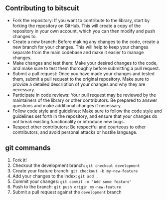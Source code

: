## Contributing to bitscuit

- Fork the repository: If you want to contribute to the library, start by forking the repository on GitHub. This will create a copy of the repository in your own account, which you can then modify and push changes to.
- Create a new branch: Before making any changes to the code, create a new branch for your changes. This will help to keep your changes separate from the main codebase and make it easier to manage changes.
- Make changes and test them: Make your desired changes to the code, and make sure to test them thoroughly before submitting a pull request.
- Submit a pull request: Once you have made your changes and tested them, submit a pull request to the original repository. Make sure to provide a detailed description of your changes and why they are necessary.
- Participate in code reviews: Your pull request may be reviewed by the maintainers of the library or other contributors. Be prepared to answer questions and make additional changes if necessary.
- Follow code style and guidelines: Make sure to follow the code style and guidelines set forth in the repository, and ensure that your changes do not break existing functionality or introduce new bugs.
- Respect other contributors: Be respectful and courteous to other contributors, and avoid personal attacks or hostile language.

## git commands 
1. Fork it!
2. Checkout the development branch: `git checkout development`
3. Create your feature branch: `git checkout -b my-new-feature`
4. Add your changes to the index: `git add .`
5. Commit your changes: `git commit -m 'Add some feature'`
6. Push to the branch: `git push origin my-new-feature`
7. Submit a pull request against the `development` branch
